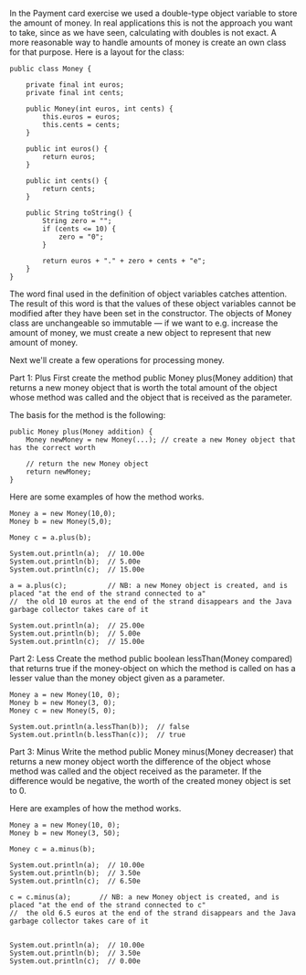 In the Payment card exercise we used a double-type object variable to store the amount of money. In real applications this is not the approach you want to take, since as we have seen, calculating with doubles is not exact. A more reasonable way to handle amounts of money is create an own class for that purpose. Here is a layout for the class:

    public class Money {

        private final int euros;
        private final int cents;

        public Money(int euros, int cents) {
            this.euros = euros;
            this.cents = cents;
        }

        public int euros() {
            return euros;
        }

        public int cents() {
            return cents;
        }

        public String toString() {
            String zero = "";
            if (cents <= 10) {
                zero = "0";
            }

            return euros + "." + zero + cents + "e";
        }
    }

The word final used in the definition of object variables catches attention. The result of this word is that the values of these object variables cannot be modified after they have been set in the constructor. The objects of Money class are unchangeable so immutable — if we want to e.g. increase the amount of money, we must create a new object to represent that new amount of money.

Next we'll create a few operations for processing money.

Part 1: Plus
First create the method public Money plus(Money addition) that returns a new money object that is worth the total amount of the object whose method was called and the object that is received as the parameter.

The basis for the method is the following:

    public Money plus(Money addition) {
        Money newMoney = new Money(...); // create a new Money object that has the correct worth

        // return the new Money object
        return newMoney;
    }

Here are some examples of how the method works.

    Money a = new Money(10,0);
    Money b = new Money(5,0);

    Money c = a.plus(b);

    System.out.println(a);  // 10.00e
    System.out.println(b);  // 5.00e
    System.out.println(c);  // 15.00e

    a = a.plus(c);          // NB: a new Money object is created, and is placed "at the end of the strand connected to a"
    //  the old 10 euros at the end of the strand disappears and the Java garbage collector takes care of it

    System.out.println(a);  // 25.00e
    System.out.println(b);  // 5.00e
    System.out.println(c);  // 15.00e

Part 2: Less
Create the method public boolean lessThan(Money compared) that returns true if the money-object on which the method is called on has a lesser value than the money object given as a parameter.

    Money a = new Money(10, 0);
    Money b = new Money(3, 0);
    Money c = new Money(5, 0);

    System.out.println(a.lessThan(b));  // false
    System.out.println(b.lessThan(c));  // true

Part 3: Minus
Write the method public Money minus(Money decreaser) that returns a new money object worth the difference of the object whose method was called and the object received as the parameter. If the difference would be negative, the worth of the created money object is set to 0.

Here are examples of how the method works.

    Money a = new Money(10, 0);
    Money b = new Money(3, 50);

    Money c = a.minus(b);

    System.out.println(a);  // 10.00e
    System.out.println(b);  // 3.50e
    System.out.println(c);  // 6.50e

    c = c.minus(a);       // NB: a new Money object is created, and is placed "at the end of the strand connected to c"
    //  the old 6.5 euros at the end of the strand disappears and the Java garbage collector takes care of it


    System.out.println(a);  // 10.00e
    System.out.println(b);  // 3.50e
    System.out.println(c);  // 0.00e